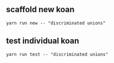 ## scaffold new koan

```shell
yarn run new -- "discriminated unions"
```

## test individual koan

```shell
yarn run test -- "discriminated unions"
```
